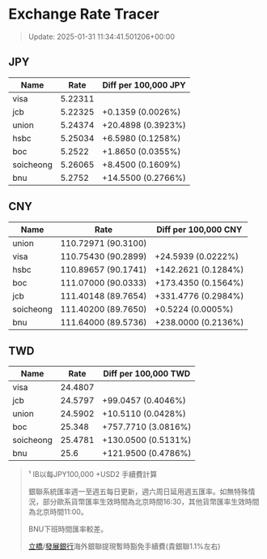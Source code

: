 # Exchange Rate Tracer

> Update: 2025-01-31 11:34:41.501206+00:00

## JPY

| Name      |    Rate | Diff per 100,000 JPY   |
|-----------|---------|------------------------|
| visa      | 5.22311 |                        |
| jcb       | 5.22325 | +0.1359 (0.0026%)      |
| union     | 5.24374 | +20.4898 (0.3923%)     |
| hsbc      | 5.25034 | +6.5980 (0.1258%)      |
| boc       | 5.2522  | +1.8650 (0.0355%)      |
| soicheong | 5.26065 | +8.4500 (0.1609%)      |
| bnu       | 5.2752  | +14.5500 (0.2766%)     |

## CNY

| Name      | Rate                | Diff per 100,000 CNY   |
|-----------|---------------------|------------------------|
| union     | 110.72971	(90.3100) |                        |
| visa      | 110.75430	(90.2899) | +24.5939 (0.0222%)     |
| hsbc      | 110.89657	(90.1741) | +142.2621 (0.1284%)    |
| boc       | 111.07000	(90.0333) | +173.4350 (0.1564%)    |
| jcb       | 111.40148	(89.7654) | +331.4776 (0.2984%)    |
| soicheong | 111.40200	(89.7650) | +0.5224 (0.0005%)      |
| bnu       | 111.64000	(89.5736) | +238.0000 (0.2136%)    |

## TWD

| Name      |    Rate | Diff per 100,000 TWD   |
|-----------|---------|------------------------|
| visa      | 24.4807 |                        |
| jcb       | 24.5797 | +99.0457 (0.4046%)     |
| union     | 24.5902 | +10.5110 (0.0428%)     |
| boc       | 25.348  | +757.7710 (3.0816%)    |
| soicheong | 25.4781 | +130.0500 (0.5131%)    |
| bnu       | 25.6    | +121.9500 (0.4786%)    |


> ¹ IB以每JPY100,000 +USD2 手續費計算
>
> 銀聯系統匯率週一至週五每日更新，週六周日延用週五匯率。如無特殊情況，部分歐系貨幣匯率生效時間為北京時間16:30，其他貨幣匯率生效時間為北京時間11:00。
>
> BNU下班時間匯率較差。
>
> [立橋](https://www.wlbank.com.mo/uploads/ueditor/file/20181211/1544536513900230.pdf)/[發展銀行](https://www.mdb.com.mo/Service_Charges_20230728.pdf)海外銀聯提現暫時豁免手續費(貴銀聯1.1%左右)

